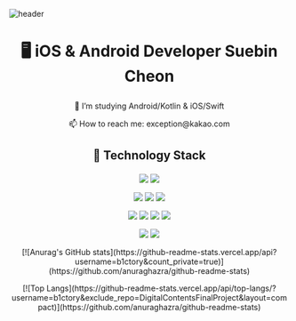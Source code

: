 ![header](https://capsule-render.vercel.app/api?type=wave&color=auto&height=300&section=header&text=exception's%20github&fontSize=90)


 <h1> <p align="center"><b> 🖥️ iOS & Android Developer Suebin Cheon </b>  </p> </h1>
<p align="center"> 🌱 I’m studying Android/Kotlin & iOS/Swift </p>
<p align="center"> 📫 How to reach me: exception@kakao.com </p>
 
 
<h2> <p align="center"> <b> 🚀 Technology Stack </b> </p> </h2>

<p align="center"> <img src="https://img.shields.io/badge/-iOS-red"/> 
 <img src="https://img.shields.io/badge/-Android-brightgreen"/> </p>

<p align="center"> 
<img src="https://img.shields.io/badge/-swift-FFCC00"/> 
<img src="https://img.shields.io/badge/-Kotlin-3333FF"/>   
<img src="https://img.shields.io/badge/-Java-yellow"/> 
 </p>


<p align="center">
<img src="https://img.shields.io/badge/-Springboot-blue"/> 
<img src="https://img.shields.io/badge/-React-FF66FF"/> 
<img src="https://img.shields.io/badge/-MySQL-6633CC"/> 
<img src="https://img.shields.io/badge/-Hibernate-FF6633"/> </p>

<p align="center">
 <img src="https://img.shields.io/badge/-Git-999999"/>
<img src="https://img.shields.io/badge/-AWS-black"/>  </p>

<p align="center">
[![Anurag's GitHub stats](https://github-readme-stats.vercel.app/api?username=b1ctory&count_private=true)](https://github.com/anuraghazra/github-readme-stats)
</p>
<p align="center">
[![Top Langs](https://github-readme-stats.vercel.app/api/top-langs/?username=b1ctory&exclude_repo=DigitalContentsFinalProject&layout=compact)](https://github.com/anuraghazra/github-readme-stats)
</p>

<!--
**b1ctory/b1ctory** is a ✨ _special_ ✨ repository because its `README.md` (this file) appears on your GitHub profile.

Here are some ideas to get you started:

- 🔭 I’m currently working on ...
- 🌱 I’m currently learning ...
- 👯 I’m looking to collaborate on ...
- 🤔 I’m looking for help with ...
- 💬 Ask me about ...
- 📫 How to reach me: ...
- 😄 Pronouns: ...
- ⚡ Fun fact: ...
-->
